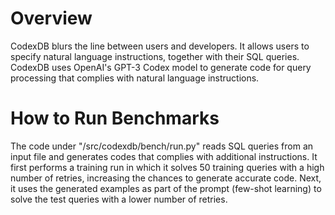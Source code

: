 # Overview


CodexDB blurs the line between users and developers. It allows users to specify natural language instructions, together with their SQL queries. 
CodexDB uses OpenAI's GPT-3 Codex model to generate code for query processing that complies with natural language instructions. 

# How to Run Benchmarks

The code under "/src/codexdb/bench/run.py" reads SQL queries from an input file and generates codes that complies with additional instructions. 
It first performs a training run in which it solves 50 training queries with a high number of retries, increasing the chances to generate accurate code. 
Next, it uses the generated examples as part of the prompt (few-shot learning) to solve the test queries with a lower number of retries.
